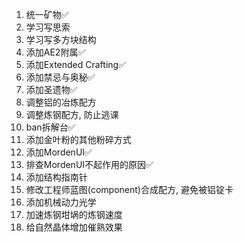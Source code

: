 1. 统一矿物✅
2. 学习写思索
3. 学习写多方块结构
4. 添加AE2附属✅
5. 添加Extended Crafting✅
6. 添加禁忌与奥秘✅
7. 添加圣遗物✅
8. 调整铝的冶炼配方
9. 调整炼钢配方, 防止逃课
10. ban拆解台✅
11. 添加金叶粉的其他粉碎方式
12. 添加MordenUI✅
13. 排查MordenUI不起作用的原因✅
14. 添加结构指南针
15. 修改工程师蓝图(component)合成配方, 避免被铝锭卡
16. 添加机械动力光学
17. 加速炼钢坩埚的炼钢速度
18. 给自然晶体增加催熟效果